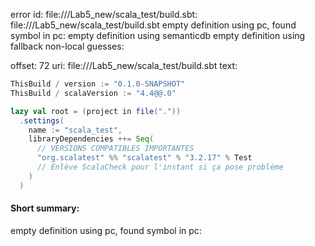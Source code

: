 error id: file://<WORKSPACE>/Lab5_new/scala_test/build.sbt:
file://<WORKSPACE>/Lab5_new/scala_test/build.sbt
empty definition using pc, found symbol in pc: 
empty definition using semanticdb
empty definition using fallback
non-local guesses:

offset: 72
uri: file://<WORKSPACE>/Lab5_new/scala_test/build.sbt
text:
```scala
ThisBuild / version := "0.1.0-SNAPSHOT"
ThisBuild / scalaVersion := "4.4@@.0"

lazy val root = (project in file("."))
  .settings(
    name := "scala_test",
    libraryDependencies ++= Seq(
      // VERSIONS COMPATIBLES IMPORTANTES
      "org.scalatest" %% "scalatest" % "3.2.17" % Test
      // Enlève ScalaCheck pour l'instant si ça pose problème
    )
  )

```


#### Short summary: 

empty definition using pc, found symbol in pc: 